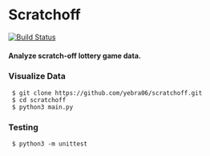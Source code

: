 # Scratchoff
[![Build Status](https://travis-ci.com/yebra06/scratchoff.svg?branch=master)](https://travis-ci.com/yebra06/scratchoff)
#### Analyze scratch-off lottery game data.

### Visualize Data
```
 $ git clone https://github.com/yebra06/scratchoff.git
 $ cd scratchoff
 $ python3 main.py
```

### Testing
```
 $ python3 -m unittest
```
